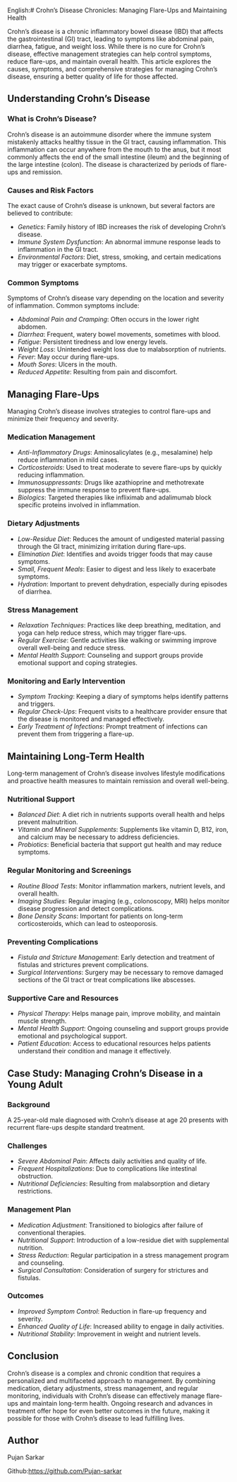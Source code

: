 English:# Crohn’s Disease Chronicles: Managing Flare-Ups and Maintaining Health

Crohn’s disease is a chronic inflammatory bowel disease (IBD) that affects the gastrointestinal (GI) tract, leading to symptoms like abdominal pain, diarrhea, fatigue, and weight loss. While there is no cure for Crohn’s disease, effective management strategies can help control symptoms, reduce flare-ups, and maintain overall health. This article explores the causes, symptoms, and comprehensive strategies for managing Crohn’s disease, ensuring a better quality of life for those affected.

## Understanding Crohn’s Disease

### What is Crohn’s Disease?

Crohn’s disease is an autoimmune disorder where the immune system mistakenly attacks healthy tissue in the GI tract, causing inflammation. This inflammation can occur anywhere from the mouth to the anus, but it most commonly affects the end of the small intestine (ileum) and the beginning of the large intestine (colon). The disease is characterized by periods of flare-ups and remission.

### Causes and Risk Factors

The exact cause of Crohn’s disease is unknown, but several factors are believed to contribute:

- *Genetics*: Family history of IBD increases the risk of developing Crohn’s disease.
- *Immune System Dysfunction*: An abnormal immune response leads to inflammation in the GI tract.
- *Environmental Factors*: Diet, stress, smoking, and certain medications may trigger or exacerbate symptoms.

### Common Symptoms

Symptoms of Crohn’s disease vary depending on the location and severity of inflammation. Common symptoms include:

- *Abdominal Pain and Cramping*: Often occurs in the lower right abdomen.
- *Diarrhea*: Frequent, watery bowel movements, sometimes with blood.
- *Fatigue*: Persistent tiredness and low energy levels.
- *Weight Loss*: Unintended weight loss due to malabsorption of nutrients.
- *Fever*: May occur during flare-ups.
- *Mouth Sores*: Ulcers in the mouth.
- *Reduced Appetite*: Resulting from pain and discomfort.

## Managing Flare-Ups

Managing Crohn’s disease involves strategies to control flare-ups and minimize their frequency and severity.

### Medication Management

- *Anti-Inflammatory Drugs*: Aminosalicylates (e.g., mesalamine) help reduce inflammation in mild cases.
- *Corticosteroids*: Used to treat moderate to severe flare-ups by quickly reducing inflammation.
- *Immunosuppressants*: Drugs like azathioprine and methotrexate suppress the immune response to prevent flare-ups.
- *Biologics*: Targeted therapies like infliximab and adalimumab block specific proteins involved in inflammation.

### Dietary Adjustments

- *Low-Residue Diet*: Reduces the amount of undigested material passing through the GI tract, minimizing irritation during flare-ups.
- *Elimination Diet*: Identifies and avoids trigger foods that may cause symptoms.
- *Small, Frequent Meals*: Easier to digest and less likely to exacerbate symptoms.
- *Hydration*: Important to prevent dehydration, especially during episodes of diarrhea.

### Stress Management

- *Relaxation Techniques*: Practices like deep breathing, meditation, and yoga can help reduce stress, which may trigger flare-ups.
- *Regular Exercise*: Gentle activities like walking or swimming improve overall well-being and reduce stress.
- *Mental Health Support*: Counseling and support groups provide emotional support and coping strategies.

### Monitoring and Early Intervention

- *Symptom Tracking*: Keeping a diary of symptoms helps identify patterns and triggers.
- *Regular Check-Ups*: Frequent visits to a healthcare provider ensure that the disease is monitored and managed effectively.
- *Early Treatment of Infections*: Prompt treatment of infections can prevent them from triggering a flare-up.

## Maintaining Long-Term Health

Long-term management of Crohn’s disease involves lifestyle modifications and proactive health measures to maintain remission and overall well-being.

### Nutritional Support

- *Balanced Diet*: A diet rich in nutrients supports overall health and helps prevent malnutrition.
- *Vitamin and Mineral Supplements*: Supplements like vitamin D, B12, iron, and calcium may be necessary to address deficiencies.
- *Probiotics*: Beneficial bacteria that support gut health and may reduce symptoms.

### Regular Monitoring and Screenings

- *Routine Blood Tests*: Monitor inflammation markers, nutrient levels, and overall health.
- *Imaging Studies*: Regular imaging (e.g., colonoscopy, MRI) helps monitor disease progression and detect complications.
- *Bone Density Scans*: Important for patients on long-term corticosteroids, which can lead to osteoporosis.

### Preventing Complications

- *Fistula and Stricture Management*: Early detection and treatment of fistulas and strictures prevent complications.
- *Surgical Interventions*: Surgery may be necessary to remove damaged sections of the GI tract or treat complications like abscesses.

### Supportive Care and Resources

- *Physical Therapy*: Helps manage pain, improve mobility, and maintain muscle strength.
- *Mental Health Support*: Ongoing counseling and support groups provide emotional and psychological support.
- *Patient Education*: Access to educational resources helps patients understand their condition and manage it effectively.

## Case Study: Managing Crohn’s Disease in a Young Adult

### Background

A 25-year-old male diagnosed with Crohn’s disease at age 20 presents with recurrent flare-ups despite standard treatment.

### Challenges

- *Severe Abdominal Pain*: Affects daily activities and quality of life.
- *Frequent Hospitalizations*: Due to complications like intestinal obstruction.
- *Nutritional Deficiencies*: Resulting from malabsorption and dietary restrictions.

### Management Plan

- *Medication Adjustment*: Transitioned to biologics after failure of conventional therapies.
- *Nutritional Support*: Introduction of a low-residue diet with supplemental nutrition.
- *Stress Reduction*: Regular participation in a stress management program and counseling.
- *Surgical Consultation*: Consideration of surgery for strictures and fistulas.

### Outcomes

- *Improved Symptom Control*: Reduction in flare-up frequency and severity.
- *Enhanced Quality of Life*: Increased ability to engage in daily activities.
- *Nutritional Stability*: Improvement in weight and nutrient levels.

## Conclusion

Crohn’s disease is a complex and chronic condition that requires a personalized and multifaceted approach to management. By combining medication, dietary adjustments, stress management, and regular monitoring, individuals with Crohn’s disease can effectively manage flare-ups and maintain long-term health. Ongoing research and advances in treatment offer hope for even better outcomes in the future, making it possible for those with Crohn’s disease to lead fulfilling lives.

## Author

Pujan Sarkar

Github:https://github.com/Pujan-sarkar